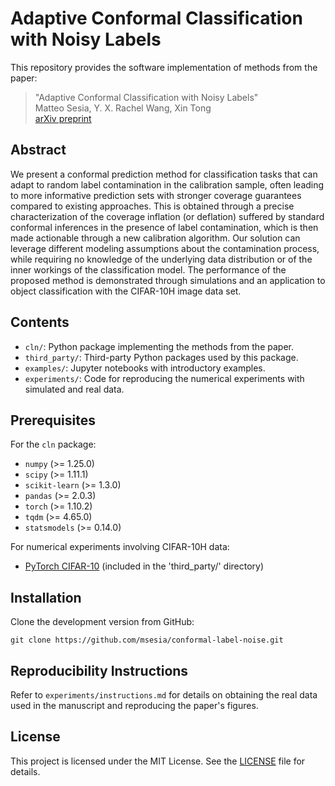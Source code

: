 # Adaptive Conformal Classification with Noisy Labels

This repository provides the software implementation of methods from the paper:

>  "Adaptive Conformal Classification with Noisy Labels"  
>  Matteo Sesia, Y. X. Rachel Wang, Xin Tong  
>  [arXiv preprint](https://arxiv.org/abs/2309.05092)

## Abstract

We present a conformal prediction method for classification tasks that can adapt to random label contamination in the calibration sample, often leading to more informative prediction sets with stronger coverage guarantees compared to existing approaches. This is obtained through a precise characterization of the coverage inflation (or deflation) suffered by standard conformal inferences in the presence of label contamination, which is then made actionable through a new calibration algorithm. Our solution can leverage different modeling assumptions about the contamination process, while requiring no knowledge of the underlying data distribution or of the inner workings of the classification model. The performance of the proposed method is demonstrated through simulations and an application to object classification with the CIFAR-10H image data set.

## Contents

- `cln/`: Python package implementing the methods from the paper.
- `third_party/`: Third-party Python packages used by this package.
- `examples/`: Jupyter notebooks with introductory examples.
- `experiments/`: Code for reproducing the numerical experiments with simulated and real data.

## Prerequisites

For the `cln` package:
- `numpy` (>= 1.25.0)
- `scipy` (>= 1.11.1)
- `scikit-learn` (>= 1.3.0)
- `pandas` (>= 2.0.3)
- `torch` (>= 1.10.2)
- `tqdm` (>= 4.65.0)
- `statsmodels` (>= 0.14.0)

For numerical experiments involving CIFAR-10H data:
- [PyTorch CIFAR-10](https://github.com/huyvnphan/PyTorch_CIFAR10) (included in the 'third_party/' directory)

## Installation

Clone the development version from GitHub:

    git clone https://github.com/msesia/conformal-label-noise.git

## Reproducibility Instructions

Refer to `experiments/instructions.md` for details on obtaining the real data used in the manuscript and reproducing the paper's figures.

## License

This project is licensed under the MIT License. See the [LICENSE](LICENSE.txt) file for details.
